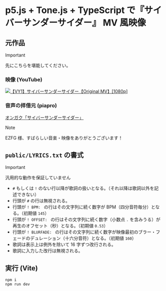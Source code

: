 # p5.js + Tone.js + TypeScript で『サイバーサンダーサイダー』 MV 風映像

## 元作品

> [!IMPORTANT]
> 先にこちらを堪能してください。

### 映像 (YouTube)

[![【VY1】サイバーサンダーサイダー【Original MV】[1080p]](http://img.youtube.com/vi/-4S8C2TyK8U/0.jpg)](https://www.youtube.com/watch?v=-4S8C2TyK8U "【VY1】サイバーサンダーサイダー【Original MV】[1080p]")

### 音声の拝借元 (piapro)

[オンガク「サイバーサンダーサイダー」](https://piapro.jp/t/_Anb)

> [!NOTE]
> EZFG 様、すばらしい音楽・映像をありがとうございます！

## `public/LYRICS.txt` の書式

> [!IMPORTANT]
> 汎用的な動作を保証していません

-   `#` もしくは `!` のない行以降が歌詞の扱いとなる。（それ以降は歌詞以外を記述できない）
-   行頭が `#` の行は無視される。
-   行頭が `! BPM: ` の行はその文字列に続く数字が BPM（四分音符毎分）となる。（初期値 `145`）
-   行頭が `! OFFSET: ` の行はその文字列に続く数字（小数点 `.` を含みうる）が再生のオフセット（秒）となる。（初期値 `0.53`）
-   行頭が `! BLURFADE: ` の行はその文字列に続く数字が映像最初のブラー・フェードのデュレーション（十六分音符）となる。（初期値 `160`）
-   歌詞は表示上は例外を除いて 16 字ずつ改行される。
-   歌詞に入力した改行は無視される。

## 実行 (Vite)

```
npm i
npm run dev
```
